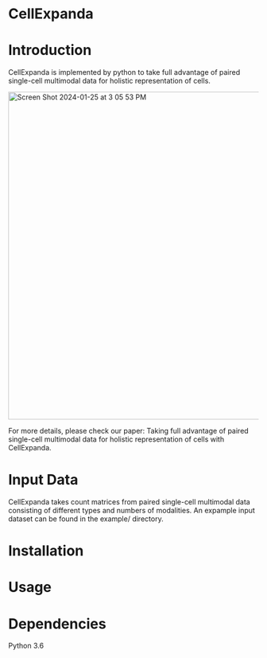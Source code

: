 # CellExpanda
# Introduction
CellExpanda is implemented by python to take full advantage of paired single-cell multimodal data for holistic representation of cells.


<img width="659" alt="Screen Shot 2024-01-25 at 3 05 53 PM" src="https://github.com/labYangNJU/CellExpanda/assets/80734679/754c85f1-aaea-4f3b-a0bd-9e49176bde9d">


For more details, please check our paper: Taking full advantage of paired single-cell multimodal data for holistic representation of cells with CellExpanda.


# Input Data
CellExpanda takes count matrices from paired single-cell multimodal data consisting of different types and numbers of modalities.
An expample input dataset can be found in the example/ directory.


# Installation


# Usage



# Dependencies
Python 3.6
